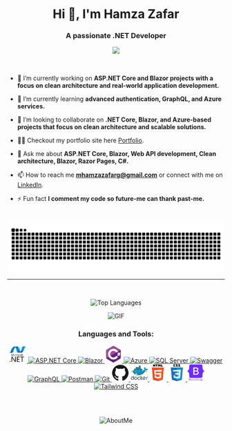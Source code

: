 
<h1 align="center">Hi 👋, I'm Hamza Zafar</h1>
<h3 align="center">A passionate .NET Developer</h3>

<p align="center">
  <img src="https://media.giphy.com/media/v1.Y2lkPWVjZjA1ZTQ3MnpuejkyN3ZnN2ZrOTRjZDhqaDNyZ21oaXdneW95dnZjYmxwdjZhcyZlcD12MV9naWZzX3JlbGF0ZWQmY3Q9Zw/L8K62iTDkzGX6/giphy.gif" width="300">
</p>

<br>

- 🔭 I’m currently working on **ASP.NET Core and Blazor projects with a focus on clean architecture and real-world application development.**

- 🌱 I’m currently learning **advanced authentication, GraphQL, and Azure services.**

- 👯 I’m looking to collaborate on **.NET Core, Blazor, and Azure-based projects that focus on clean architecture and scalable solutions.**

- 👨‍💻 Checkout my portfolio site here [Portfolio](https://hamza-zafar-portfolio.b12sites.com/).

- 💬 Ask me about **ASP.NET Core, Blazor, Web API development, Clean architecture, Blazor, Razor Pages, C#.**

- 📫 How to reach me **mhamzazafarg@gmail.com** or connect with me on [LinkedIn](https://www.linkedin.com/in/hamzazafarg/).

- ⚡ Fun fact **I comment my code so future-me can thank past-me.** 

<br>

<p align="center">
  <picture>
    <source media="(prefers-color-scheme: dark)" srcset="https://raw.githubusercontent.com/hamzacodebase/hamzacodebase/output/snake-dark.svg">
    <source media="(prefers-color-scheme: light)" srcset="https://raw.githubusercontent.com/hamzacodebase/hamzacodebase/output/snake-light.svg">
    <img alt="GitHub Snake" src="https://raw.githubusercontent.com/hamzacodebase/hamzacodebase/output/snake-light.svg">
  </picture>
</p>

<hr>
<br>

 <p align="center">
  <picture>
    <source media="(prefers-color-scheme: dark)" srcset="https://github-readme-stats.vercel.app/api/top-langs?username=hamzacodebase&show_icons=true&locale=en&layout=compact&theme=chartreuse-dark">
    <source media="(prefers-color-scheme: light)" srcset="https://github-readme-stats.vercel.app/api/top-langs?username=hamzacodebase&show_icons=true&locale=en&layout=compact&theme=default">
    <img alt="Top Languages" src="https://github-readme-stats.vercel.app/api/top-langs?username=hamzacodebase&show_icons=true&locale=en&layout=compact&theme=default">
  </picture>
</p>

<p align="center">
  <img src="https://media.giphy.com/media/v1.Y2lkPWVjZjA1ZTQ3bW1nYzBzeXFyYTQ0Z2VsOTlnYXhpZ3h1b2Fscmd4amk4dHF1OXE5ZSZlcD12MV9naWZzX3JlbGF0ZWQmY3Q9Zw/PSvYCegn74vcJN0TbW/giphy.gif" alt="GIF" height="100">
</p>


<h3 align="center">Languages and Tools:</h3>
<p align="center">
  <!-- Core .NET & Microsoft Stack -->
  <a href="https://dotnet.microsoft.com/" target="_blank" rel="noreferrer">
    <img src="https://raw.githubusercontent.com/devicons/devicon/master/icons/dot-net/dot-net-original-wordmark.svg" alt=".NET" width="40" height="40"/>
  </a>
  <a href="https://learn.microsoft.com/en-us/aspnet/core/?view=aspnetcore-8.0" target="_blank" rel="noreferrer">
    <img src="https://upload.wikimedia.org/wikipedia/commons/e/ee/.NET_Core_Logo.svg" alt="ASP.NET Core" width="40" height="40"/>
  </a>
  <a href="https://dotnet.microsoft.com/en-us/apps/aspnet/web-apps/blazor" target="_blank" rel="noreferrer">
    <img src="https://upload.wikimedia.org/wikipedia/commons/d/d0/Blazor.png" alt="Blazor" width="40" height="40"/>
  </a>
  <a href="https://www.w3schools.com/cs/" target="_blank" rel="noreferrer">
    <img src="https://raw.githubusercontent.com/devicons/devicon/master/icons/csharp/csharp-original.svg" alt="C#" width="40" height="40"/>
  </a>
  <a href="https://azure.microsoft.com/en-in/" target="_blank" rel="noreferrer">
    <img src="https://www.vectorlogo.zone/logos/microsoft_azure/microsoft_azure-icon.svg" alt="Azure" width="40" height="40"/>
  </a>
  <a href="https://www.microsoft.com/en-us/sql-server" target="_blank" rel="noreferrer">
    <img src="https://www.svgrepo.com/show/303229/microsoft-sql-server-logo.svg" alt="SQL Server" width="40" height="40"/>
  </a>

  <!-- API & Backend Tools -->
  <a href="https://swagger.io/" target="_blank" rel="noreferrer">
    <img src="https://raw.githubusercontent.com/swagger-api/swagger.io/wordpress/images/assets/SW-logo-clr.svg" alt="Swagger" width="40" height="40"/>
  </a>
  <a href="https://graphql.org" target="_blank" rel="noreferrer">
    <img src="https://www.vectorlogo.zone/logos/graphql/graphql-icon.svg" alt="GraphQL" width="40" height="40"/>
  </a>
  <a href="https://postman.com" target="_blank" rel="noreferrer">
    <img src="https://www.vectorlogo.zone/logos/getpostman/getpostman-icon.svg" alt="Postman" width="40" height="40"/>
  </a>
  <a href="https://git-scm.com/" target="_blank" rel="noreferrer">
    <img src="https://www.vectorlogo.zone/logos/git-scm/git-scm-icon.svg" alt="Git" width="40" height="40"/>
  </a>
  <a href="https://github.com/" target="_blank" rel="noreferrer">
    <img src="https://raw.githubusercontent.com/devicons/devicon/master/icons/github/github-original.svg" alt="GitHub" width="40" height="40"/>
  </a>
  <a href="https://www.docker.com/" target="_blank" rel="noreferrer">
    <img src="https://raw.githubusercontent.com/devicons/devicon/master/icons/docker/docker-original-wordmark.svg" alt="Docker" width="40" height="40"/>
  </a>

  <!-- Frontend -->
  <a href="https://www.w3.org/html/" target="_blank" rel="noreferrer">
    <img src="https://raw.githubusercontent.com/devicons/devicon/master/icons/html5/html5-original-wordmark.svg" alt="HTML5" width="40" height="40"/>
  </a>
  <a href="https://www.w3schools.com/css/" target="_blank" rel="noreferrer">
    <img src="https://raw.githubusercontent.com/devicons/devicon/master/icons/css3/css3-original-wordmark.svg" alt="CSS3" width="40" height="40"/>
  </a>
  <a href="https://getbootstrap.com" target="_blank" rel="noreferrer">
    <img src="https://raw.githubusercontent.com/devicons/devicon/master/icons/bootstrap/bootstrap-plain-wordmark.svg" alt="Bootstrap" width="40" height="40"/>
  </a>
  <a href="https://tailwindcss.com/" target="_blank" rel="noreferrer">
    <img src="https://www.vectorlogo.zone/logos/tailwindcss/tailwindcss-icon.svg" alt="Tailwind CSS" width="40" height="40"/>
  </a>
</p>

<br>
<br>
<p align="center">
  <img src="https://media2.giphy.com/media/v1.Y2lkPTc5MGI3NjExN2h1NWc1ZGdoNHEwOXYxYm1lajBoOXVtbG8ycW80bHVpdWw5d3g2dyZlcD12MV9pbnRlcm5hbF9naWZfYnlfaWQmY3Q9Zw/tydpNxSnNEgLvDm11D/giphy.gif" alt="AboutMe" style="width:auto; max-width:100%;">
</p>

